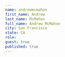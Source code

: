 ```yaml
---
name: andrewmcmahon
first_name: Andrew
last_name: McMahon
full_name: Andrew McMahon
city: San Francisco
state: CA
role: 
guest: true
published: true
---
```


